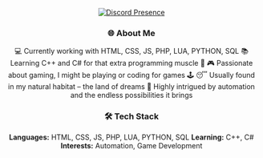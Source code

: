 <div align="center">

[![Discord Presence](https://lanyard.cnrad.dev/api/463740062933450759)](https://discord.com/users/463740062933450759)

### 🌐 About Me

 💻 Currently working with HTML, CSS, JS, PHP, LUA, PYTHON, SQL
 📚 Learning C++ and C# for that extra programming muscle 💪
 🎮 Passionate about gaming, I might be playing or coding for games 🕹️
 😴 Usually found in my natural habitat – the land of dreams
 🚀 Highly intrigued by automation and the endless possibilities it brings

### 🛠️ Tech Stack

 **Languages:** HTML, CSS, JS, PHP, LUA, PYTHON, SQL
 **Learning:** C++, C#
 **Interests:** Automation, Game Development
  
</div>
